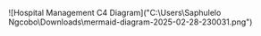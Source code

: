 ![Hospital Management C4 Diagram]("C:\Users\Saphulelo Ngcobo\Downloads\mermaid-diagram-2025-02-28-230031.png")

